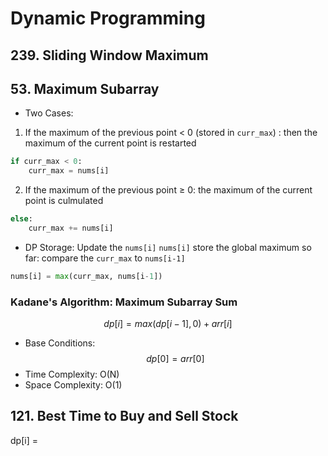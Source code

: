 # Dynamic Programming

## 239. Sliding Window Maximum

## 53. Maximum Subarray
- Two Cases:
1. If the maximum of the previous point < 0 (stored in `curr_max`) : then the maximum of the current point is restarted
```python
if curr_max < 0:
	curr_max = nums[i]
```
2. If the maximum of the previous point $\geq$ 0: the maximum of the current point is culmulated
```python
else:
	curr_max += nums[i]
```
- DP Storage: Update the `nums[i]`
`nums[i]` store the global maximum so far: compare the `curr_max` to `nums[i-1]`
```python
nums[i] = max(curr_max, nums[i-1])
```

### Kadane's Algorithm: Maximum Subarray Sum
$$dp[i] = max(dp[i-1], 0) + arr[i]$$
- Base Conditions:
$$ dp[0] = arr[0]$$
- Time Complexity: O(N)
- Space Complexity: O(1)

## 121. Best Time to Buy and Sell Stock
dp[i] = 
<!--stackedit_data:
eyJoaXN0b3J5IjpbLTcyODI5NDc0MiwyNTIyMTE5MDUsLTk0Nz
E0NzcwNl19
-->